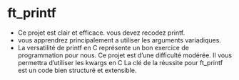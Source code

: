 # ft_printf
* Ce projet est clair et efficace. vous devez recodez printf.
* vous apprendrez principalement a utiliser les arguments variadiques.
* La versatilité de printf en C représente un bon exercice de programmation pour nous. Ce projet est d’une difficulté modérée. Il vous permettra d’utiliser les kwargs en C La clé de la réussite pour ft_printf est un code bien structuré et extensible.
